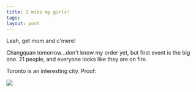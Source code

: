 ```yaml
---
title: I miss my girls!
tags: 
layout: post
---
```

Leah, get mom and c'mere!



Changquan tomorrow...don't know my order yet, but first event is the big one.  21 people, and everyone looks like they are on fire.  



Toronto is an interesting city.  Proof:



<img src="http://photos.fuzzymonk.com/wushu/2006PanAms/image/595/2006PAWC-Jason-Naked.gif" class="picture" />
